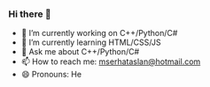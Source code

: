 ### Hi there 👋

- 🔭 I’m currently working on C++/Python/C#
- 🌱 I’m currently learning HTML/CSS/JS
- 💬 Ask me about C++/Python/C#
- 📫 How to reach me: mserhataslan@hotmail.com 
- 😄 Pronouns: He

 <a href="https://www.linkedin.com/in/mehmet-serhat-aslan-58272b28a"><img src="https://upload.wikimedia.org/wikipedia/commons/8/81/LinkedIn_icon.svg" alt="" /></a><br>
 <a href="https://mehmetserhataslan.tech/"><img src="https://upload.wikimedia.org/wikipedia/commons/0/01/Website_icon.svg" alt="" /></a><br> 
  <img style="position: ;" src="https://github-readme-stats.vercel.app/api/top-langs?username=MetaMsa&show_icons=true&locale=en&layout=compact" alt=""/><br>
  <img src="https://github-readme-stats.vercel.app/api?username=MetaMsa&show_icons=true&locale=en" alt=""/><br>
  <img src="https://github-readme-streak-stats.herokuapp.com?user=MetaMsa" alt=""/><br>

